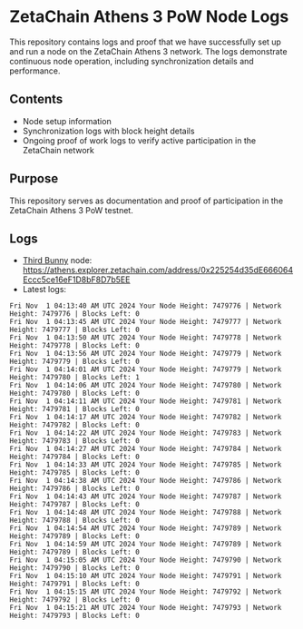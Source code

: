 # ZetaChain Athens 3 PoW Node Logs
This repository contains logs and proof that we have successfully set up and run a node on the ZetaChain Athens 3 network. The logs demonstrate continuous node operation, including synchronization details and performance.

## Contents
- Node setup information
- Synchronization logs with block height details
- Ongoing proof of work logs to verify active participation in the ZetaChain network

## Purpose
This repository serves as documentation and proof of participation in the ZetaChain Athens 3 PoW testnet.

## Logs

- [Third Bunny](https://thirdbunny.xyz/) node: https://athens.explorer.zetachain.com/address/0x225254d35dE666064Eccc5ce16eF1D8bF8D7b5EE
- Latest logs:
```
Fri Nov  1 04:13:40 AM UTC 2024 Your Node Height: 7479776 | Network Height: 7479776 | Blocks Left: 0
Fri Nov  1 04:13:45 AM UTC 2024 Your Node Height: 7479777 | Network Height: 7479777 | Blocks Left: 0
Fri Nov  1 04:13:50 AM UTC 2024 Your Node Height: 7479778 | Network Height: 7479778 | Blocks Left: 0
Fri Nov  1 04:13:56 AM UTC 2024 Your Node Height: 7479779 | Network Height: 7479779 | Blocks Left: 0
Fri Nov  1 04:14:01 AM UTC 2024 Your Node Height: 7479779 | Network Height: 7479780 | Blocks Left: 1
Fri Nov  1 04:14:06 AM UTC 2024 Your Node Height: 7479780 | Network Height: 7479780 | Blocks Left: 0
Fri Nov  1 04:14:11 AM UTC 2024 Your Node Height: 7479781 | Network Height: 7479781 | Blocks Left: 0
Fri Nov  1 04:14:17 AM UTC 2024 Your Node Height: 7479782 | Network Height: 7479782 | Blocks Left: 0
Fri Nov  1 04:14:22 AM UTC 2024 Your Node Height: 7479783 | Network Height: 7479783 | Blocks Left: 0
Fri Nov  1 04:14:27 AM UTC 2024 Your Node Height: 7479784 | Network Height: 7479784 | Blocks Left: 0
Fri Nov  1 04:14:33 AM UTC 2024 Your Node Height: 7479785 | Network Height: 7479785 | Blocks Left: 0
Fri Nov  1 04:14:38 AM UTC 2024 Your Node Height: 7479786 | Network Height: 7479786 | Blocks Left: 0
Fri Nov  1 04:14:43 AM UTC 2024 Your Node Height: 7479787 | Network Height: 7479787 | Blocks Left: 0
Fri Nov  1 04:14:48 AM UTC 2024 Your Node Height: 7479788 | Network Height: 7479788 | Blocks Left: 0
Fri Nov  1 04:14:54 AM UTC 2024 Your Node Height: 7479789 | Network Height: 7479789 | Blocks Left: 0
Fri Nov  1 04:14:59 AM UTC 2024 Your Node Height: 7479789 | Network Height: 7479789 | Blocks Left: 0
Fri Nov  1 04:15:05 AM UTC 2024 Your Node Height: 7479790 | Network Height: 7479790 | Blocks Left: 0
Fri Nov  1 04:15:10 AM UTC 2024 Your Node Height: 7479791 | Network Height: 7479791 | Blocks Left: 0
Fri Nov  1 04:15:15 AM UTC 2024 Your Node Height: 7479792 | Network Height: 7479792 | Blocks Left: 0
Fri Nov  1 04:15:21 AM UTC 2024 Your Node Height: 7479793 | Network Height: 7479793 | Blocks Left: 0
```
